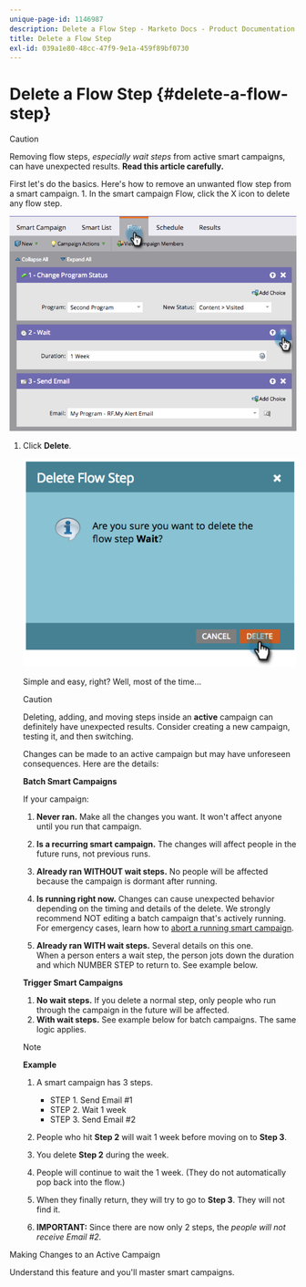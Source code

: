 ```yaml
---
unique-page-id: 1146987
description: Delete a Flow Step - Marketo Docs - Product Documentation
title: Delete a Flow Step
exl-id: 039a1e80-48cc-47f9-9e1a-459f89bf0730
---
```

# Delete a Flow Step {#delete-a-flow-step}

>[!CAUTION]
>
>Removing flow steps, _especially wait steps_ from active smart campaigns, can have unexpected results. **Read this article carefully.**

First let's do the basics. Here's how to remove an unwanted flow step from a smart campaign. 1. In the smart campaign Flow, click the X icon to delete any flow step.

![](assets/image2014-9-22-13-3a52-3a20.png)

1. Click **Delete**.

   ![](assets/image2014-9-22-13-3a55-3a25.png)

   Simple and easy, right? Well, most of the time...

   >[!CAUTION]
   >
   >Deleting, adding, and moving steps inside an **active** campaign can definitely have unexpected results. Consider creating a new campaign, testing it, and then switching.

   Changes can be made to an active campaign but may have unforeseen consequences. Here are the details:

   **Batch Smart Campaigns**

   If your campaign:

    1. **Never ran.** Make all the changes you want. It won't affect anyone until you run that campaign.
    1. **Is a recurring smart campaign.** The changes will affect people in the future runs, not previous runs.
    1. **Already ran WITHOUT wait steps.** No people will be affected because the campaign is dormant after running.
    1. **Is running right now.** Changes can cause unexpected behavior depending on the timing and details of the delete. We strongly recommend NOT editing a batch campaign that's actively running. For emergency cases, learn how to [abort a running smart campaign](/help/marketo/product-docs/core-marketo-concepts/smart-campaigns/using-smart-campaigns/abort-a-smart-campaign.md).

    1. **Already ran WITH wait steps.** Several details on this one.  
       When a person enters a wait step, the person jots down the duration and which NUMBER STEP to return to. See example below.

   **Trigger Smart Campaigns**

    1. **No wait steps.** If you delete a normal step, only people who run through the campaign in the future will be affected.
    1. **With wait steps.** See example below for batch campaigns. The same logic applies.

   >[!NOTE]
   >
   >**Example**
   >
   >1. A smart campaign has 3 steps.
   >    * STEP 1. Send Email #1  
   >    * STEP 2. Wait 1 week  
   >    * STEP 3. Send Email #2
   >
   >1. People who hit **Step 2** will wait 1 week before moving on to **Step 3**.
   >1. You delete **Step 2** during the week.
   >1. People will continue to wait the 1 week. (They do not automatically pop back into the flow.)
   >1. When they finally return, they will try to go to **Step 3**. They will not find it.
   >1. **IMPORTANT:** Since there are now only 2 steps, the *people will not receive Email #2.*

Making Changes to an Active Campaign

Understand this feature and you'll master smart campaigns.
